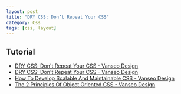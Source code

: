 ```yaml
---
layout: post
title: "DRY CSS: Don’t Repeat Your CSS"
category: Css
tags: [css, layout]
--- 
```


## Tutorial

- [DRY CSS: Don't Repeat Your CSS - Vanseo Design](http://www.vanseodesign.com/css/dry-principles/)
- [DRY CSS: Don't Repeat Your CSS - Vanseo Design](http://www.vanseodesign.com/css/dry-principles/)
- [How To Develop Scalable And Maintainable CSS - Vanseo Design](http://www.vanseodesign.com/css/scalable-maintainable/)
- [The 2 Principles Of Object Oriented CSS - Vanseo Design](http://www.vanseodesign.com/css/object-oriented-css/)